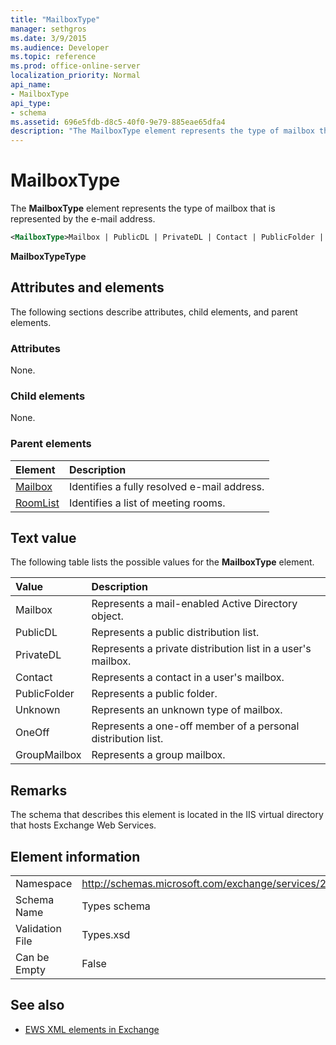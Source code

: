 ```yaml
---
title: "MailboxType"
manager: sethgros
ms.date: 3/9/2015
ms.audience: Developer
ms.topic: reference
ms.prod: office-online-server
localization_priority: Normal
api_name:
- MailboxType
api_type:
- schema
ms.assetid: 696e5fdb-d8c5-40f0-9e79-885eae65dfa4
description: "The MailboxType element represents the type of mailbox that is represented by the e-mail address."
---
```


# MailboxType

The **MailboxType** element represents the type of mailbox that is represented by the e-mail address. 
  
```XML
<MailboxType>Mailbox | PublicDL | PrivateDL | Contact | PublicFolder | Unknown | OneOff | GroupMailbox</MailboxType>
```

**MailboxTypeType**

## Attributes and elements

The following sections describe attributes, child elements, and parent elements.
  
### Attributes

None.
  
### Child elements

None.
  
### Parent elements

|**Element**|**Description**|
|:-----|:-----|
|[Mailbox](mailbox.md) <br/> |Identifies a fully resolved e-mail address.  <br/> |
|[RoomList](roomlist.md) <br/> |Identifies a list of meeting rooms.  <br/> |
   
## Text value

The following table lists the possible values for the **MailboxType** element. 
  
|**Value**|**Description**|
|:-----|:-----|
|Mailbox  <br/> |Represents a mail-enabled Active Directory object.  <br/> |
|PublicDL  <br/> |Represents a public distribution list.  <br/> |
|PrivateDL  <br/> |Represents a private distribution list in a user's mailbox.  <br/> |
|Contact  <br/> |Represents a contact in a user's mailbox.  <br/> |
|PublicFolder  <br/> |Represents a public folder.  <br/> |
|Unknown  <br/> |Represents an unknown type of mailbox.  <br/> |
|OneOff  <br/> |Represents a one-off member of a personal distribution list.  <br/> |
|GroupMailbox  <br/> |Represents a group mailbox.  <br/> |
   
## Remarks

The schema that describes this element is located in the IIS virtual directory that hosts Exchange Web Services.
  
## Element information

|||
|:-----|:-----|
|Namespace  <br/> |http://schemas.microsoft.com/exchange/services/2006/types  <br/> |
|Schema Name  <br/> |Types schema  <br/> |
|Validation File  <br/> |Types.xsd  <br/> |
|Can be Empty  <br/> |False  <br/> |
   
## See also

- [EWS XML elements in Exchange](ews-xml-elements-in-exchange.md)

